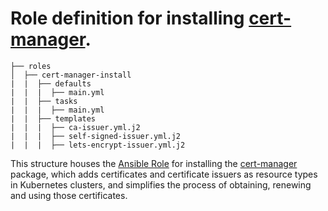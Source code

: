 # Role definition for installing [cert-manager](https://cert-manager.io/).

```
├── roles
│  ├── cert-manager-install
|  |  ├── defaults
|  |  |  ├── main.yml
|  |  ├── tasks 
|  |  |  ├── main.yml  
|  |  ├── templates
|  |  |  ├── ca-issuer.yml.j2
|  |  |  ├── self-signed-issuer.yml.j2
|  |  |  ├── lets-encrypt-issuer.yml.j2
```

This structure houses the [Ansible Role](https://docs.ansible.com/ansible/latest/playbook_guide/playbooks_reuse_roles.html#roles) for installing the [cert-manager](https://cert-manager.io/) package, which adds certificates and certificate issuers as resource types in Kubernetes clusters, and simplifies the process of obtaining, renewing and using those certificates.


